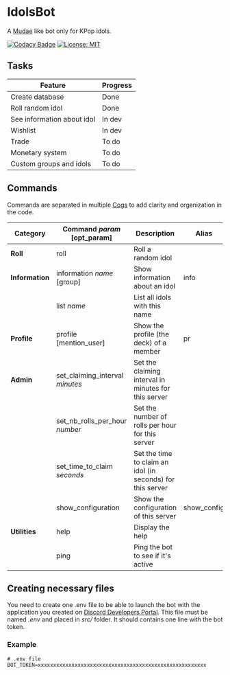 # IdolsBot

A [Mudae](https://top.gg/bot/432610292342587392) like bot only for KPop idols.

[![Codacy Badge](https://app.codacy.com/project/badge/Grade/e7e94a9dbe624ba4b520b265fbe728fc)](https://www.codacy.com/manual/Solidras/IdolsBot?utm_source=github.com&amp;utm_medium=referral&amp;utm_content=Solidras/IdolsBot&amp;utm_campaign=Badge_Grade)
[![License: MIT](https://img.shields.io/badge/License-MIT-yellow.svg)](https://opensource.org/licenses/MIT)
 
## Tasks

| Feature                    | Progress     |
|----------------------------|--------------|
| Create database            | Done         |
| Roll random idol           | Done         |
| See information about idol | In dev       |
| Wishlist                   | In dev       |
| Trade                      | To do        |
| Monetary system            | To do        |
| Custom groups and idols    | To do        |

## Commands

Commands are separated in multiple [Cogs](https://discordpy.readthedocs.io/en/latest/ext/commands/cogs.html) to add clarity and organization in the code.

| Category                   | Command *param* [opt_param]     | Description                                                | Alias       |
|----------------------------|---------------------------------|------------------------------------------------------------|-------------|
| **Roll**                   | roll                            | Roll a random idol                                         |             |
| **Information**            | information *name* [group]      | Show information about an idol                             | info        |
|                            | list *name*                     | List all idols with this name                              |             |
| **Profile**                | profile [mention_user]          | Show the profile (the deck) of a member                    | pr          |
| **Admin**                  | set_claiming_interval *minutes* | Set the claiming interval in minutes for this server       |             |
|                            | set_nb_rolls_per_hour *number*  | Set the number of rolls per hour for this server           |             |
|                            | set_time_to_claim *seconds*     | Set the time to claim an idol (in seconds) for this server |             |
|                            | show_configuration              | Show the configuration of this server                      | show_config |
| **Utilities**              | help                            | Display the help                                           |             |
|                            | ping                            | Ping the bot to see if it's active                         |             |


## Creating necessary files
You need to create one .env file to be able to launch the bot with the application you created on [Discord Developers Portal](https://discord.com/developers/applications).
This file must be named *.env* and placed in *src/* folder. It should contains one line with the bot token.
### Example 
```
# .env file
BOT_TOKEN=xxxxxxxxxxxxxxxxxxxxxxxxxxxxxxxxxxxxxxxxxxxxxxxxxxxxxxx
```
